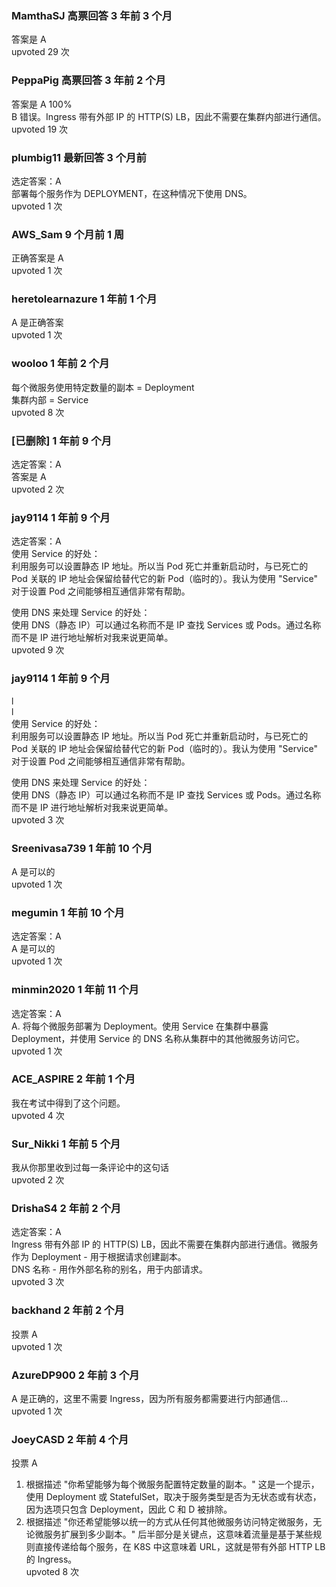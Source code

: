 ### MamthaSJ 高票回答 3 年前 3 个月  
答案是 A    
upvoted 29 次

### PeppaPig 高票回答 3 年前 2 个月  
答案是 A 100%    
B 错误。Ingress 带有外部 IP 的 HTTP(S) LB，因此不需要在集群内部进行通信。    
upvoted 19 次

### plumbig11 最新回答 3 个月前  
选定答案：A    
部署每个服务作为 DEPLOYMENT，在这种情况下使用 DNS。    
upvoted 1 次

### AWS_Sam 9 个月前 1 周  
正确答案是 A    
upvoted 1 次

### heretolearnazure 1 年前 1 个月  
A 是正确答案    
upvoted 1 次

### wooloo 1 年前 2 个月  
每个微服务使用特定数量的副本 = Deployment    
集群内部 = Service    
upvoted 8 次

### [已删除] 1 年前 9 个月  
选定答案：A    
答案是 A    
upvoted 2 次

### jay9114 1 年前 9 个月  
选定答案：A    
使用 Service 的好处：    
利用服务可以设置静态 IP 地址。所以当 Pod 死亡并重新启动时，与已死亡的 Pod 关联的 IP 地址会保留给替代它的新 Pod（临时的）。我认为使用 "Service" 对于设置 Pod 之间能够相互通信非常有帮助。  
  
使用 DNS 来处理 Service 的好处：    
使用 DNS（静态 IP）可以通过名称而不是 IP 查找 Services 或 Pods。通过名称而不是 IP 进行地址解析对我来说更简单。    
upvoted 9 次

### jay9114 1 年前 9 个月  
l    
l    
使用 Service 的好处：    
利用服务可以设置静态 IP 地址。所以当 Pod 死亡并重新启动时，与已死亡的 Pod 关联的 IP 地址会保留给替代它的新 Pod（临时的）。我认为使用 "Service" 对于设置 Pod 之间能够相互通信非常有帮助。  
  
使用 DNS 来处理 Service 的好处：    
使用 DNS（静态 IP）可以通过名称而不是 IP 查找 Services 或 Pods。通过名称而不是 IP 进行地址解析对我来说更简单。    
upvoted 3 次

### Sreenivasa739 1 年前 10 个月  
A 是可以的    
upvoted 1 次

### megumin 1 年前 10 个月  
选定答案：A    
A 是可以的    
upvoted 1 次

### minmin2020 1 年前 11 个月  
选定答案：A    
A. 将每个微服务部署为 Deployment。使用 Service 在集群中暴露 Deployment，并使用 Service 的 DNS 名称从集群中的其他微服务访问它。    
upvoted 1 次

### ACE_ASPIRE 2 年前 1 个月  
我在考试中得到了这个问题。    
upvoted 4 次

### Sur_Nikki 1 年前 5 个月  
我从你那里收到过每一条评论中的这句话    
upvoted 2 次

### DrishaS4 2 年前 2 个月  
选定答案：A    
Ingress 带有外部 IP 的 HTTP(S) LB，因此不需要在集群内部进行通信。微服务作为 Deployment - 用于根据请求创建副本。    
DNS 名称 - 用作外部名称的别名，用于内部请求。    
upvoted 3 次

### backhand 2 年前 2 个月  
投票 A    
upvoted 1 次

### AzureDP900 2 年前 3 个月  
A 是正确的，这里不需要 Ingress，因为所有服务都需要进行内部通信...    
upvoted 1 次

### JoeyCASD 2 年前 4 个月  
投票 A    
1. 根据描述 "你希望能够为每个微服务配置特定数量的副本。" 这是一个提示，使用 Deployment 或 StatefulSet，取决于服务类型是否为无状态或有状态，因为选项只包含 Deployment，因此 C 和 D 被排除。    
2. 根据描述 "你还希望能够以统一的方式从任何其他微服务访问特定微服务，无论微服务扩展到多少副本。" 后半部分是关键点，这意味着流量是基于某些规则直接传递给每个服务，在 K8S 中这意味着 URL，这就是带有外部 HTTP LB 的 Ingress。    
upvoted 8 次

